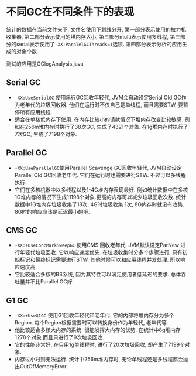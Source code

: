 # 不同GC在不同条件下的表现

统计的数据在当前文件夹下. 文件名使用下划线分开, 第一部分表示使用的拉力机收集器, 第二部分表示使用的堆内存大小, 第三部分multi表示使用多线程, 第三部分的serial表示使用了`-XX:ParalelGCThreads=1`选项. 第四部分表示分析的应用生成的对象个数. 

测试的应用是GClogAnalysis.java

## Serial GC

- `-XX:UseSerialGC` 使用串行GC回收年轻代, JVM会自动设定Serial Old GC作为老年代的垃圾回收器. 他们在运行时不仅自己是单线程, 而且需要STW, 要暂停所有应用线程. 
- 适合在单核低内存下使用. 在内存比较小的请款情况下堆内存改变比较敏感. 例如在256m堆内存时执行了38次GC, 生成了4321个对象. 在1g堆内存时执行了7次GC, 生成了7198个对象.

## Parallel GC

- `-XX:UseParallelGC`使用Parallel Scavenge GC回收年轻代, JVM自动设定Parallel Old GC回收老年代. 它们在运行时也需要进行STW. 不过可以多线程执行.
- 它们在多核机器中以多线程以及1-4G堆内存表现最好. 例如统计数据中在多核1G堆内存的情况下生成11198个对象.更高的内存可以减少垃圾回收次数. 统计数据中1G堆内存垃圾收集了18次, 4G时垃圾收集 1次, 8G内存时就没有收集. 8G时的响应应该是延迟最小的吧.

## CMS GC

- `-XX:+UseConcMarkSweepGC` 使用CMS 回收老年代, JVM默认设定ParNew 进行年轻代垃圾回收. 它以响应速度优先. 在垃圾收集时分多个步骤进行, 只有初始标记和最终标记需要进行STW. 其他时候可以和应用线程并发处理. 所以响应速度高.
- 它比较适合多核的BS系统, 因为其特性可以满足使用者低延迟的要求. 总体吞吐量并不比Parallel GC好

## G1 GC

- `-XX:+UseG1GC` 使用G1回收年轻代和老年代. 它的内部将堆内存分为多个Region. 每个Region根据需要时可以转换身份作为年轻代, 老年代等. 
- 他比较适合多核大内存的系统. 很能发挥大内存的优势. 在统计中8g堆内存1278个对象.而且只进行了9次垃圾回收.
- 它的性能非常好, 在只用1g单线程时, 进行了20次垃圾回收, 却产生了7199个对象.
- 内存过小时则无法运行. 统计中256m堆内存时, 无论单线程还是多线程都会抛出OutOfMemoryError.